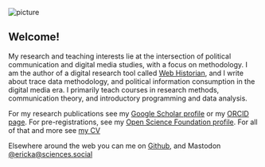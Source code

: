 ![picture](me_wh_300.jpg)

## Welcome!

My research and teaching interests lie at the intersection of political communication and digital media studies, with a focus on methodology. I am the author of a digital research tool called [Web Historian](http:/www.webhistorian.org), and I write about trace data methodology, and political information consumption in the digital media era. I primarily teach courses in research methods, communication theory, and introductory programming and data analysis.

For my research publications see my [Google Scholar profile](https://scholar.google.com/citations?user=H5mrkAkAAAAJ&hl=en) or my [ORCID page](https://orcid.org/0000-0002-5029-8269). For pre-registrations, see my [Open Science Foundation profile](https://osf.io/q34xp/). For all of that and more see [my CV](emt-cv-web.pdf)

Elsewhere around the web you can me on [Github](https://github.com/erickaakcire/), and Mastodon <a rel="me" href="https://sciences.social/@ericka">@ericka@sciences.social</a>
